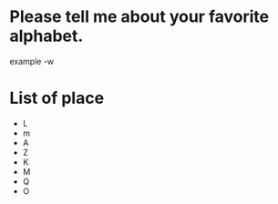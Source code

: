 # Please tell me about your favorite alphabet.
example 
-w
# List of place
- L
- m
- A
- Z
- K
- M
- Q
- O
